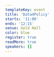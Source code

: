 ```yaml
---
templateKey: event
title: 'Data4Policy'
starts: '11:00'
ends: '12:15'
venue: Gold Hall
color: blue
register: true
readMore: true
speakers: []
---
```

